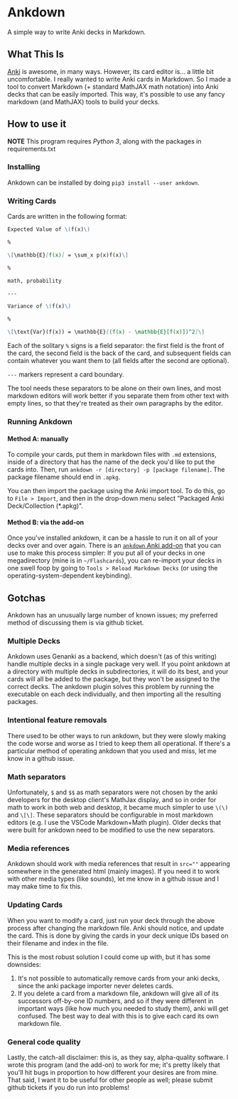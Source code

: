 # Ankdown

A simple way to write Anki decks in Markdown.

## What This Is

[Anki](https://apps.ankiweb.net) is awesome, in many ways.
However, its card editor is... a little bit uncomfortable.
I really wanted to write Anki cards in Markdown. So I made
a tool to convert Markdown (+ standard MathJAX math notation)
into Anki decks that can be easily imported. This way, it's
possible to use any fancy markdown (and MathJAX) tools to build
your decks.

## How to use it

**NOTE** This program requires _Python 3_, along with the
packages in requirements.txt

### Installing

Ankdown can be installed by doing `pip3 install --user ankdown`.

### Writing Cards

Cards are written in the following format:

```markdown
Expected Value of \(f(x)\)

%

\[\mathbb{E}[f(x)] = \sum_x p(x)f(x)\]

%

math, probability

---

Variance of \(f(x)\)

%

\[\text{Var}(f(x)) = \mathbb{E}[(f(x) - \mathbb{E}[f(x)])^2]\]

```

Each of the solitary `%` signs is a field separator: the first
field is the front of the card, the second field is
the back of the card, and subsequent fields can contain whatever
you want them to (all fields after the second are optional).

`---` markers represent a card boundary.

The tool needs these separators to be alone on their own lines,
and most markdown editors will work better if you separate them from
other text with empty lines, so that they're treated as their own
paragraphs by the editor.

### Running Ankdown

#### Method A: manually

To compile your cards, put them in markdown files with `.md` extensions,
inside of a directory that has the name of the deck you'd like to put
the cards into. Then, run `ankdown -r [directory] -p [package filename]`.
The package filename should end in `.apkg`.

You can then import the package using the Anki import tool. To do this,
go to `File > Import`, and then in the drop-down menu select "Packaged
Anki Deck/Collection (*.apkg)".

#### Method B: via the add-on

Once you've installed ankdown, it can be a hassle to run it on all
of your decks over and over again. There is an [`ankdown`
Anki add-on](https://ankiweb.net/shared/info/109255569) that you
can use to make this process simpler: If you put all of your decks
in one megadirectory (mine is in `~/Flashcards`), you can re-import
your decks in one swell foop by going to `Tools > Reload Markdown
Decks` (or using the operating-system-dependent keybinding).


## Gotchas

Ankdown has an unusually large number of known issues; my preferred method
of discussing them is via github ticket.

### Multiple Decks

Ankdown uses Genanki as a backend, which doesn't (as of this writing) handle
multiple decks in a single package very well. If you point ankdown at a
directory with multiple decks in subdirectories, it will do its best, and
your cards will all be added to the package, but they won't be assigned
to the correct decks. The ankdown plugin solves this problem by running
the executable on each deck individually, and then importing all the
resulting packages.

### Intentional feature removals

There used to be other ways to run ankdown, but they were slowly making
the code worse and worse as I tried to keep them all operational. If there's
a particular method of operating ankdown that you used and miss, let me know
in a github issue.

### Math separators

Unfortunately, `$` and `$$` as math separators were not chosen by the anki
developers for the desktop client's MathJax display, and so in order for math
to work in both web and desktop, it became much simpler to use `\(\)` and
`\[\]`. These separators should be configurable in most markdown editors
(e.g. I use the VSCode Markdown+Math plugin). Older decks that were built
for ankdown need to be modified to use the new separators.

### Media references

Ankdown should work with media references that result in `src=""` appearing
somewhere in the generated html (mainly images). If you need it to work with
other media types (like sounds), let me know in a github issue and I may make
time to fix this.

### Updating Cards

When you want to modify a card, just run your deck through the above
process after changing the markdown file. Anki should notice, and update
the card. This is done by giving the cards in your deck unique IDs based on
their filename and index in the file.

This is the most robust solution I could come up with, but it has some downsides:

1. It's not possible to automatically remove cards from your anki decks, since
the anki package importer never deletes cards.
2. If you delete a card from a markdown file, ankdown will give all of its
successors off-by-one ID numbers, and so if they were different in important
ways (like how much you needed to study them), anki will get confused.
The best way to deal with this is to give each card its own markdown file.

### General code quality

Lastly, the catch-all disclaimer: this is, as they say, alpha-quality software.
I wrote this program (and the add-on) to work for me; it's pretty likely that
you'll hit bugs in proportion to how different your desires are from mine. That
said, I want it to be useful for other people as well; please submit github
tickets if you do run into problems!


